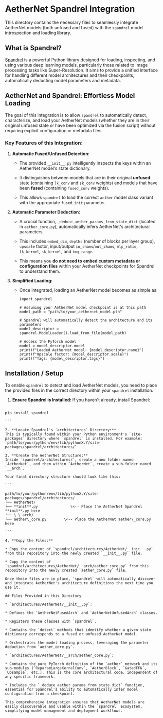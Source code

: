 # AetherNet Spandrel Integration

This directory contains the necessary files to seamlessly integrate AetherNet models (both unfused and fused) with the `spandrel` model introspection and loading library.

## What is Spandrel?

[Spandrel](https://github.com/sczhou/spandrel) is a powerful Python library designed for loading, inspecting, and using various deep learning models, particularly those related to image processing tasks like Super-Resolution. It aims to provide a unified interface for handling different model architectures and their checkpoints, automatically deducting model parameters and metadata.

## AetherNet and Spandrel: Effortless Model Loading

The goal of this integration is to allow `spandrel` to automatically detect, characterize, and load your AetherNet models (whether they are in their original unfused state or have been optimized via the fusion script) without requiring explicit configuration or metadata files.

### Key Features of this Integration:

1. **Automatic Fused/Unfused Detection:**

   * The provided `__init__.py` intelligently inspects the keys within an AetherNet model's state dictionary.

   * It distinguishes between models that are in their original **unfused** state (containing `lk_conv` and `sk_conv` weights) and models that have been **fused** (containing `fused_conv` weights).

   * This allows `spandrel` to load the correct `aether` model class variant with the appropriate `fused_init` parameter.

2. **Automatic Parameter Deduction:**

   * A crucial function, `_deduce_aether_params_from_state_dict` (located in `aether_core.py`), automatically infers AetherNet's architectural parameters.

   * This includes `embed_dim`, `depths` (number of blocks per layer group), `upscale` factor, input/output `in_chans`/`out_chans`, `mlp_ratio`, `lk_kernel`, `sk_kernel`, and `img_range`.

   * This means you **do not need to embed custom metadata or configuration files** within your AetherNet checkpoints for Spandrel to understand them.

3. **Simplified Loading:**

   * Once integrated, loading an AetherNet model becomes as simple as:

     ```
     import spandrel
     
     # Assuming your AetherNet model checkpoint is at this path
     model_path = "path/to/your_aethernet_model.pth" 
     
     # Spandrel will automatically detect the architecture and its parameters
     model_descriptor = spandrel.ModelLoader().load_from_file(model_path)
     
     # Access the PyTorch model
     model = model_descriptor.model
     print(f"Loaded AetherNet model: {model_descriptor.name}")
     print(f"Upscale factor: {model_descriptor.scale}")
     print(f"Tags: {model_descriptor.tags}")
     
     ```

## Installation / Setup

To enable `spandrel` to detect and load AetherNet models, you need to place the provided files in the correct directory within your `spandrel` installation.

1. **Ensure Spandrel is Installed:**
   If you haven't already, install Spandrel:

````

pip install spandrel

```

2. **Locate Spandrel's `architectures` Directory:**
This is typically found within your Python environment's `site-packages` directory where `spandrel` is installed. For example:
`path/to/your/python/env/lib/pythonX.Y/site-packages/spandrel/architectures/`

3. **Create the AetherNet Structure:**
Inside `spandrel/architectures/`, create a new folder named `AetherNet`, and then within `AetherNet`, create a sub-folder named `__arch`.

Your final directory structure should look like this:

```

path/to/your/python/env/lib/pythonX.Y/site-packages/spandrel/architectures/
└── AetherNet/
├── **init**.py               \<-- Place the AetherNet Spandrel **init**.py here
└── \_\_arch/
└── aether\_core.py        \<-- Place the AetherNet aether\_core.py here

```

4. **Copy the Files:**

* Copy the content of `spandrel/architectures/AetherNet/__init__.py` from this repository into the newly created `__init__.py` file.

* Copy the content of `spandrel/architectures/AetherNet/__arch/aether_core.py` from this repository into the newly created `aether_core.py` file.

Once these files are in place, `spandrel` will automatically discover and integrate AetherNet's architecture definitions the next time you use it.

## Files Provided in this Directory

* `architectures/AetherNet/__init__.py`:

* Defines the `AetherNetFusedArch` and `AetherNetUnfusedArch` classes.

* Registers these classes with `spandrel`.

* Contains the `detect` methods that identify whether a given state dictionary corresponds to a fused or unfused AetherNet model.

* Orchestrates the model loading process, leveraging the parameter deduction from `aether_core.py`.

* `architectures/AetherNet/__arch/aether_core.py`:

* Contains the pure PyTorch definition of the `aether` network and its sub-modules (`ReparamLargeKernelConv`, `AetherBlock`, `GatedFFN`, `Upsample`, etc.). This is the core architectural code, independent of any specific framework.

* Includes the `_deduce_aether_params_from_state_dict` function, essential for Spandrel's ability to automatically infer model configuration from a checkpoint.

This comprehensive integration ensures that AetherNet models are easily discoverable and usable within the `spandrel` ecosystem, simplifying model management and deployment workflows.